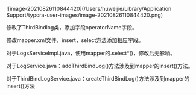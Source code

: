 ![image-20210826110844420](/Users/huweijie/Library/Application Support/typora-user-images/image-20210826110844420.png)

修改了ThirdBindlog类，添加字段operatorName字段。

修改mapper.xml文件，insert，select方法添加相应字段。



对于LogsServiceImpl.java，使用mapper的.select*()，修改后无影响。



对于LogService.java：addThirdBindLog()方法涉及到mapper的insert()方法。



对于ThirdBindLogService.java：createThirdBindLog()方法涉及到mapper的insert()方法



